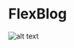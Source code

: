 # FlexBlog

![alt text](https://raw.githubusercontent.com/gabrielchagas1/cursos/origamid/flexblog/master/screen.png)